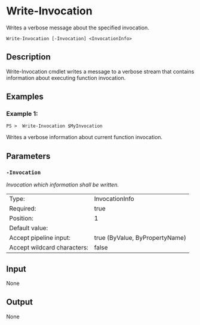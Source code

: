# Write-Invocation

Writes a verbose message about the specified invocation.

```Write-Invocation [-Invocation] <InvocationInfo>```

## Description

Write-Invocation cmdlet writes a message to a verbose stream that contains information about executing function invocation.

## Examples

### Example 1:

```PS >  Write-Invocation $MyInvocation```

Writes a verbose information about current function invocation.

## Parameters

### ```-Invocation```

*Invocation which information shall be written.*

<table>
  <tr><td>Type:</td><td>InvocationInfo</td></tr>
  <tr><td>Required:</td><td>true</td></tr>
  <tr><td>Position:</td><td>1</td></tr>
  <tr><td>Default value:</td><td></td></tr>
  <tr><td>Accept pipeline input:</td><td>true (ByValue, ByPropertyName)</td></tr>
  <tr><td>Accept wildcard characters:</td><td>false</td></tr>
</table>

## Input

None

## Output

None
